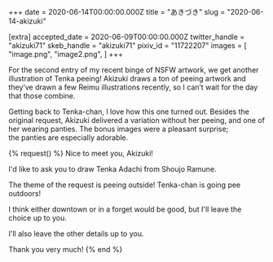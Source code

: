 +++
date = 2020-06-14T00:00:00.000Z
title = "あきづき"
slug = "2020-06-14-akizuki"

[extra]
accepted_date = 2020-06-09T00:00:00.000Z
twitter_handle = "akizuki71"
skeb_handle = "akizuki71"
pixiv_id = "11722207"
images = [
  "image.png",
  "image2.png",
]
+++

For the second entry of my recent binge of NSFW artwork, we get another illustration of Tenka peeing! Akizuki draws a ton of peeing artwork and they’ve drawn a few Reimu illustrations recently, so I can’t wait for the day that those combine.

Getting back to Tenka-chan, I love how this one turned out. Besides the original request, Akizuki delivered a variation without her peeing, and one of her wearing panties. The bonus images were a pleasant surprise; the panties are especially adorable.

{% request() %}
Nice to meet you, Akizuki!

I'd like to ask you to draw Tenka Adachi from Shoujo Ramune.

The theme of the request is peeing outside! Tenka-chan is going pee outdoors!

I think either downtown or in a forget would be good, but I'll leave the choice up to you.

I'll also leave the other details up to you.

Thank you very much!
{% end %}